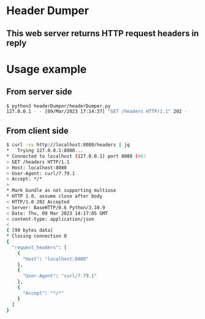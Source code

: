 # Header Dumper
## This web server returns HTTP request headers in reply

# Usage example

## From server side

```bash
$ python3 headerDumper/headerDumper.py 
127.0.0.1 - - [09/Mar/2023 17:14:37] "GET /headers HTTP/1.1" 202 -
```

## From client side

```bash
$ curl -sv http://localhost:8080/headers | jq
*   Trying 127.0.0.1:8080...
* Connected to localhost (127.0.0.1) port 8080 (#0)
> GET /headers HTTP/1.1
> Host: localhost:8080
> User-Agent: curl/7.79.1
> Accept: */*
> 
* Mark bundle as not supporting multiuse
* HTTP 1.0, assume close after body
< HTTP/1.0 202 Accepted
< Server: BaseHTTP/0.6 Python/3.10.9
< Date: Thu, 09 Mar 2023 14:17:05 GMT
< content-type: application/json
< 
{ [99 bytes data]
* Closing connection 0
{
  "request_headers": [
    {
      "Host": "localhost:8080"
    },
    {
      "User-Agent": "curl/7.79.1"
    },
    {
      "Accept": "*/*"
    }
  ]
}
```